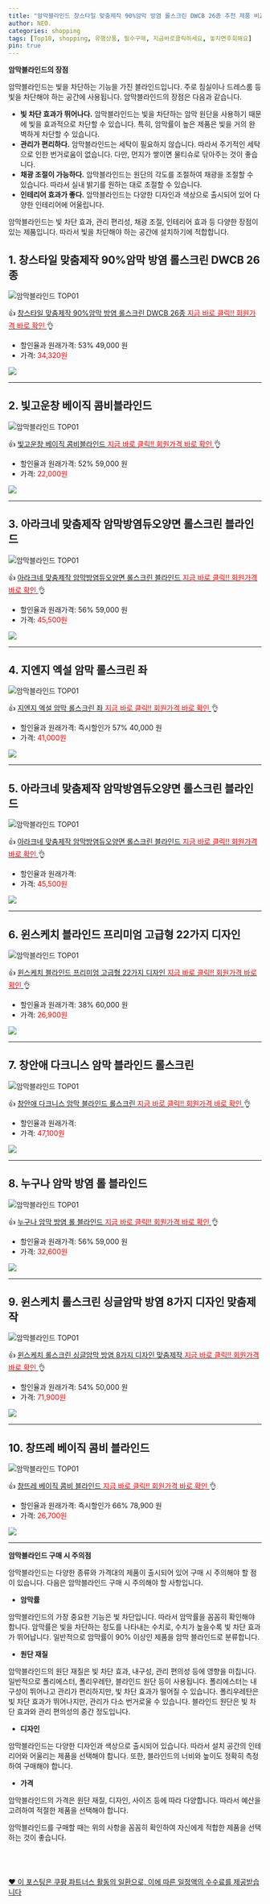 ```yaml
---
title: "암막블라인드 창스타일 맞춤제작 90%암막 방염 롤스크린 DWCB 26종 추천 제품 비교 최저 가격 비교 장점 구매가이드"
author: NEO.
categories: shopping
tags: [Top10, shopping, 유행상품, 필수구매, 지금바로클릭하세요, 놓치면후회해요]
pin: true
---
```

**암막블라인드의 장점**

암막블라인드는 빛을 차단하는 기능을 가진 블라인드입니다. 주로 침실이나 드레스룸 등 빛을 차단해야 하는 공간에 사용됩니다. 암막블라인드의 장점은 다음과 같습니다.

* **빛 차단 효과가 뛰어나다.** 암막블라인드는 빛을 차단하는 암막 원단을 사용하기 때문에 빛을 효과적으로 차단할 수 있습니다. 특히, 암막률이 높은 제품은 빛을 거의 완벽하게 차단할 수 있습니다.
* **관리가 편리하다.** 암막블라인드는 세탁이 필요하지 않습니다. 따라서 주기적인 세탁으로 인한 번거로움이 없습니다. 다만, 먼지가 쌓이면 물티슈로 닦아주는 것이 좋습니다.
* **채광 조절이 가능하다.** 암막블라인드는 원단의 각도를 조절하여 채광을 조절할 수 있습니다. 따라서 실내 밝기를 원하는 대로 조절할 수 있습니다.
* **인테리어 효과가 좋다.** 암막블라인드는 다양한 디자인과 색상으로 출시되어 있어 다양한 인테리어에 어울립니다.

암막블라인드는 빛 차단 효과, 관리 편리성, 채광 조절, 인테리어 효과 등 다양한 장점이 있는 제품입니다. 따라서 빛을 차단해야 하는 공간에 설치하기에 적합합니다.

   

## 1. 창스타일 맞춤제작 90%암막 방염 롤스크린 DWCB 26종

![암막블라인드 TOP01](https://thumbnail8.coupangcdn.com/thumbnails/remote/490x490ex/image/vendor_inventory/efab/e2be68bf273ac4ca4a7cb578a336fab844cd89293e62c9009d7690ffca4b.jpg)


👍 [창스타일 맞춤제작 90%암막 방염 롤스크린 DWCB 26종 <font color=red> 지금 바로 클릭!! 회원가격 바로 확인 </font> ](https://link.coupang.com/re/AFFSDP?lptag=AF3617701&subid=GithubCoopas&pageKey=6283763222&traceid=V0-153&itemId=12915561022&vendorItemId=80180311907) 👌 


- 할인율과 원래가격: 53%  49,000   원
- 가격: <span style='color:red'>34,320원</span>

[![](/discount_price.png)](https://link.coupang.com/re/AFFSDP?lptag=AF3617701&subid=GithubCoopas&pageKey=6283763222&traceid=V0-153&itemId=12915561022&vendorItemId=80180311907)

---


   

## 2. 빛고운창 베이직 콤비블라인드

![암막블라인드 TOP01](https://thumbnail6.coupangcdn.com/thumbnails/remote/490x490ex/image/product/image/vendoritem/2019/06/10/3277073102/045a2b7c-2786-4f50-8231-c1897d86cbfa.jpg)


👍 [빛고운창 베이직 콤비블라인드 <font color=red> 지금 바로 클릭!! 회원가격 바로 확인 </font> ](https://link.coupang.com/re/AFFSDP?lptag=AF3617701&subid=GithubCoopas&pageKey=4570486&traceid=V0-153&itemId=132066420&vendorItemId=3277073102) 👌 


- 할인율과 원래가격: 52%  59,000   원
- 가격: <span style='color:red'>22,000원</span>

[![](/discount_price.png)](https://link.coupang.com/re/AFFSDP?lptag=AF3617701&subid=GithubCoopas&pageKey=4570486&traceid=V0-153&itemId=132066420&vendorItemId=3277073102)

---


   

## 3. 아라크네 맞춤제작 암막방염듀오양면 롤스크린 블라인드

![암막블라인드 TOP01](https://thumbnail9.coupangcdn.com/thumbnails/remote/490x490ex/image/vendor_inventory/4faf/658b7afd948799abf2b0ae57db5765f80648043b14ee77c52afd20f7b455.jpg)


👍 [아라크네 맞춤제작 암막방염듀오양면 롤스크린 블라인드 <font color=red> 지금 바로 클릭!! 회원가격 바로 확인 </font> ](https://link.coupang.com/re/AFFSDP?lptag=AF3617701&subid=GithubCoopas&pageKey=1909283804&traceid=V0-153&itemId=3241918820&vendorItemId=71229106516) 👌 


- 할인율과 원래가격: 56%  59,000   원
- 가격: <span style='color:red'>45,500원</span>

[![](/discount_price.png)](https://link.coupang.com/re/AFFSDP?lptag=AF3617701&subid=GithubCoopas&pageKey=1909283804&traceid=V0-153&itemId=3241918820&vendorItemId=71229106516)

---


   

## 4. 지엔지 엑설 암막 롤스크린 좌

![암막블라인드 TOP01](https://thumbnail6.coupangcdn.com/thumbnails/remote/490x490ex/image/retail/images/2020/03/11/17/4/2bf43586-7847-432b-8dd4-c08072e3eeea.jpg)


👍 [지엔지 엑설 암막 롤스크린 좌 <font color=red> 지금 바로 클릭!! 회원가격 바로 확인 </font> ](https://link.coupang.com/re/AFFSDP?lptag=AF3617701&subid=GithubCoopas&pageKey=1353345975&traceid=V0-153&itemId=2381975533&vendorItemId=70377478362) 👌 


- 할인율과 원래가격: 즉시할인가 57%  40,000   원
- 가격: <span style='color:red'>41,000원</span>

[![](/discount_price.png)](https://link.coupang.com/re/AFFSDP?lptag=AF3617701&subid=GithubCoopas&pageKey=1353345975&traceid=V0-153&itemId=2381975533&vendorItemId=70377478362)

---


   

## 5. 아라크네 맞춤제작 암막방염듀오양면 롤스크린 블라인드

![암막블라인드 TOP01](https://thumbnail9.coupangcdn.com/thumbnails/remote/490x490ex/image/vendor_inventory/4faf/658b7afd948799abf2b0ae57db5765f80648043b14ee77c52afd20f7b455.jpg)


👍 [아라크네 맞춤제작 암막방염듀오양면 롤스크린 블라인드 <font color=red> 지금 바로 클릭!! 회원가격 바로 확인 </font> ](https://link.coupang.com/re/AFFSDP?lptag=AF3617701&subid=GithubCoopas&pageKey=1909283804&traceid=V0-153&itemId=3241918820&vendorItemId=71229106516) 👌 


- 할인율과 원래가격: 
- 가격: <span style='color:red'>45,500원</span>

[![](/discount_price.png)](https://link.coupang.com/re/AFFSDP?lptag=AF3617701&subid=GithubCoopas&pageKey=1909283804&traceid=V0-153&itemId=3241918820&vendorItemId=71229106516)

---


   

## 6. 윈스케치 블라인드 프리미엄 고급형 22가지 디자인

![암막블라인드 TOP01](https://thumbnail7.coupangcdn.com/thumbnails/remote/490x490ex/image/vendor_inventory/97db/db0c7e71f6e69044997efb601c660487cb0a998b12323b955e61db5209ef.jpg)


👍 [윈스케치 블라인드 프리미엄 고급형 22가지 디자인 <font color=red> 지금 바로 클릭!! 회원가격 바로 확인 </font> ](https://link.coupang.com/re/AFFSDP?lptag=AF3617701&subid=GithubCoopas&pageKey=4977069785&traceid=V0-153&itemId=6618311419&vendorItemId=73912196875) 👌 


- 할인율과 원래가격: 38%  60,000   원
- 가격: <span style='color:red'>26,900원</span>

[![](/discount_price.png)](https://link.coupang.com/re/AFFSDP?lptag=AF3617701&subid=GithubCoopas&pageKey=4977069785&traceid=V0-153&itemId=6618311419&vendorItemId=73912196875)

---


   

## 7. 창안애 다크니스 암막 블라인드 롤스크린

![암막블라인드 TOP01](https://thumbnail6.coupangcdn.com/thumbnails/remote/490x490ex/image/retail/images/5918558364351133-02527fff-3e08-4e68-ad00-1e2b5eb360dc.jpg)


👍 [창안애 다크니스 암막 블라인드 롤스크린 <font color=red> 지금 바로 클릭!! 회원가격 바로 확인 </font> ](https://link.coupang.com/re/AFFSDP?lptag=AF3617701&subid=GithubCoopas&pageKey=6778780752&traceid=V0-153&itemId=15934708960&vendorItemId=83141617231) 👌 


- 할인율과 원래가격: 
- 가격: <span style='color:red'>47,100원</span>

[![](/discount_price.png)](https://link.coupang.com/re/AFFSDP?lptag=AF3617701&subid=GithubCoopas&pageKey=6778780752&traceid=V0-153&itemId=15934708960&vendorItemId=83141617231)

---


   

## 8. 누구나 암막 방염 롤 블라인드

![암막블라인드 TOP01](https://thumbnail9.coupangcdn.com/thumbnails/remote/490x490ex/image/rs_quotation_api/vg68vexk/3a3fb889830e4730ae295125b1164a8c.jpg)


👍 [누구나 암막 방염 롤 블라인드 <font color=red> 지금 바로 클릭!! 회원가격 바로 확인 </font> ](https://link.coupang.com/re/AFFSDP?lptag=AF3617701&subid=GithubCoopas&pageKey=7183665949&traceid=V0-153&itemId=18122411715&vendorItemId=85273491628) 👌 


- 할인율과 원래가격: 56%  59,000   원
- 가격: <span style='color:red'>32,600원</span>

[![](/discount_price.png)](https://link.coupang.com/re/AFFSDP?lptag=AF3617701&subid=GithubCoopas&pageKey=7183665949&traceid=V0-153&itemId=18122411715&vendorItemId=85273491628)

---


   

## 9. 윈스케치 롤스크린 싱글암막 방염 8가지 디자인 맞춤제작

![암막블라인드 TOP01](https://thumbnail7.coupangcdn.com/thumbnails/remote/490x490ex/image/vendor_inventory/cb71/66363ad1d692d4e749bd2e24dfa3fe80b4473a90f6109264cd0f5a73e6a8.jpg)


👍 [윈스케치 롤스크린 싱글암막 방염 8가지 디자인 맞춤제작 <font color=red> 지금 바로 클릭!! 회원가격 바로 확인 </font> ](https://link.coupang.com/re/AFFSDP?lptag=AF3617701&subid=GithubCoopas&pageKey=7408839225&traceid=V0-153&itemId=19191894388&vendorItemId=73740361622) 👌 


- 할인율과 원래가격: 54%  50,000   원
- 가격: <span style='color:red'>71,900원</span>

[![](/discount_price.png)](https://link.coupang.com/re/AFFSDP?lptag=AF3617701&subid=GithubCoopas&pageKey=7408839225&traceid=V0-153&itemId=19191894388&vendorItemId=73740361622)

---


   

## 10. 창뜨레 베이직 콤비 블라인드

![암막블라인드 TOP01](https://thumbnail10.coupangcdn.com/thumbnails/remote/490x490ex/image/retail/images/2018/02/28/10/4/4a364a9c-02e5-4d5c-ba14-8aee52b3ad7a.jpg)


👍 [창뜨레 베이직 콤비 블라인드 <font color=red> 지금 바로 클릭!! 회원가격 바로 확인 </font> ](https://link.coupang.com/re/AFFSDP?lptag=AF3617701&subid=GithubCoopas&pageKey=67850007&traceid=V0-153&itemId=226682770&vendorItemId=3551287475) 👌 


- 할인율과 원래가격: 즉시할인가 66%  78,900   원
- 가격: <span style='color:red'>26,700원</span>

[![](/discount_price.png)](https://link.coupang.com/re/AFFSDP?lptag=AF3617701&subid=GithubCoopas&pageKey=67850007&traceid=V0-153&itemId=226682770&vendorItemId=3551287475)

---
**암막블라인드 구매 시 주의점**

암막블라인드는 다양한 종류와 가격대의 제품이 출시되어 있어 구매 시 주의해야 할 점이 있습니다. 다음은 암막블라인드 구매 시 주의해야 할 사항입니다.

* **암막률**

암막블라인드의 가장 중요한 기능은 빛 차단입니다. 따라서 암막률을 꼼꼼히 확인해야 합니다. 암막률은 빛을 차단하는 정도를 나타내는 수치로, 수치가 높을수록 빛 차단 효과가 뛰어납니다. 일반적으로 암막률이 90% 이상인 제품을 암막 블라인드로 분류합니다.

* **원단 재질**

암막블라인드의 원단 재질은 빛 차단 효과, 내구성, 관리 편의성 등에 영향을 미칩니다. 일반적으로 폴리에스터, 폴리우레탄, 블라인드 원단 등이 사용됩니다. 폴리에스터는 내구성이 뛰어나고 관리가 편리하지만, 빛 차단 효과가 떨어질 수 있습니다. 폴리우레탄은 빛 차단 효과가 뛰어나지만, 관리가 다소 번거로울 수 있습니다. 블라인드 원단은 빛 차단 효과와 관리 편의성의 중간 정도입니다.

* **디자인**

암막블라인드는 다양한 디자인과 색상으로 출시되어 있습니다. 따라서 설치 공간의 인테리어와 어울리는 제품을 선택해야 합니다. 또한, 블라인드의 너비와 높이도 정확히 측정하여 구매해야 합니다.

* **가격**

암막블라인드의 가격은 원단 재질, 디자인, 사이즈 등에 따라 다양합니다. 따라서 예산을 고려하여 적절한 제품을 선택해야 합니다.

암막블라인드를 구매할 때는 위의 사항을 꼼꼼히 확인하여 자신에게 적합한 제품을 선택하는 것이 좋습니다.<br><br><br><br><br> [ ❤  이 포스팅은 쿠팡 파트너스 활동의 일환으로, 이에 따른 일정액의 수수료를 제공받습니다](https://link.coupang.com/a/bcEFyh)